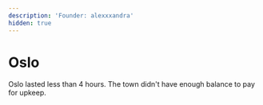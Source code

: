 ```yaml
---
description: 'Founder: alexxxandra'
hidden: true
---
```


# Oslo

Oslo lasted less than 4 hours. The town didn't have enough balance to pay for upkeep.

